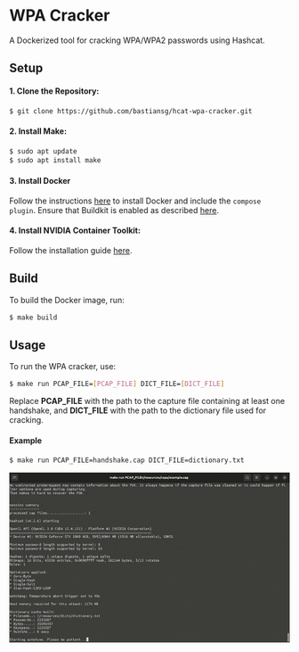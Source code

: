 # WPA Cracker
A Dockerized tool for cracking WPA/WPA2 passwords using Hashcat.

## Setup
#### 1. Clone the Repository:
```bash
$ git clone https://github.com/bastiansg/hcat-wpa-cracker.git
```

#### 2. Install Make:
```bash
$ sudo apt update
$ sudo apt install make
```

#### 3. Install Docker
Follow the instructions [here](https://docs.docker.com/engine/install/ubuntu/) to install Docker and include the `compose plugin`. Ensure that Buildkit is enabled as described [here](https://docs.docker.com/build/buildkit/).

#### 4. Install NVIDIA Container Toolkit:
Follow the installation guide [here](https://docs.nvidia.com/datacenter/cloud-native/container-toolkit/install-guide.html).

## Build
To build the Docker image, run:
```bash
$ make build
```

## Usage
To run the WPA cracker, use:
```bash
$ make run PCAP_FILE=[PCAP_FILE] DICT_FILE=[DICT_FILE]
```
Replace **PCAP_FILE** with the path to the capture file containing at least one handshake, and **DICT_FILE** with the path to the dictionary file used for cracking.

#### Example
```bash
$ make run PCAP_FILE=handshake.cap DICT_FILE=dictionary.txt
```

![](assets/example.gif)
